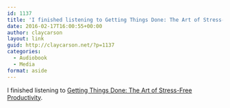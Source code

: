 ```yaml
---
id: 1137
title: 'I finished listening to Getting Things Done: The Art of Stress-Free Productivity'
date: 2016-02-17T16:00:55+00:00
author: claycarson
layout: link
guid: http://claycarson.net/?p=1137
categories: 
  - Audiobook
  - Media
format: aside
---
```

I finished listening to [Getting Things Done: The Art of Stress-Free Productivity](http://amazon.com/exec/obidos/ASIN/0142000280/claycarson0c-20).
